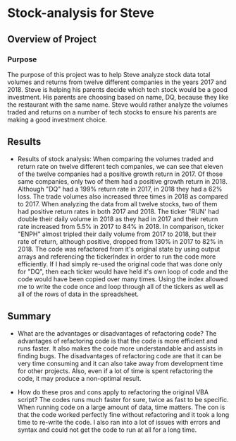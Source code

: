 # Stock-analysis for Steve

## Overview of Project

### Purpose
The purpose of this project was to help Steve analyze stock data total volumes and returns from twelve different companies in the years 2017 and 2018. Steve is helping his parents decide which tech stock would be a good investment. His parents are choosing based on name, DQ, because they like the restaurant with the same name. Steve would rather analyze the volumes traded and returns on a number of tech stocks to ensure his parents are making a good investment choice.

## Results
 - Results of stock analysis: When comparing the volumes traded and return rate on twelve different tech companies, we can see that eleven of the twelve companies had a positive growth return in 2017. Of those same companies, only two of them had a positive growth return in 2018. Although "DQ" had a 199% return rate in 2017, in 2018 they had a 62% loss. The trade volumes also increased three times in 2018 as compared to 2017. When analyzing the data from all twelve stocks, two of them had positive return rates in both 2017 and 2018. The ticker "RUN' had double their daily volume in 2018 as they had in 2017 and their return rate increased from 5.5% in 2017 to 84% in 2018. In comparison, ticker "ENPH" almost tripled their daily volume from 2017 to 2018, but their rate of return, although positive, dropped from 130% in 2017 to 82% in 2018. The code was refactored from it's original state by using output arrays and referencing the tickerIndex in order to run the code more efficiently. If I had simply re-used the original code that was done only for "DQ", then each ticker would have held it's own loop of code and the code would have been copied over many times. Using the index allowed me to write the code once and loop through all of the tickers as well as all of the rows of data in the spreadsheet.

## Summary

- What are the advantages or disadvantages of refactoring code? The advantages of refactoring code is that the code is more efficient and runs faster. It also makes the code more understandable and assists in finding bugs. The disadvantages of refactoring code are that it can be very time consuming and it can also take away from development time for other projects. Also, even if a lot of time is spent refactoring the code, it may produce a non-optimal result.    

- How do these pros and cons apply to refactoring the original VBA script? The codes runs much faster for sure, twice as fast to be specific. When running code on a large amount of data, time matters. The con is that the code worked perfectly fine without refactoring and it took a long time to re-write the code. I also ran into a lot of issues with errors and syntax and could not get the code to run at all for a long time. 